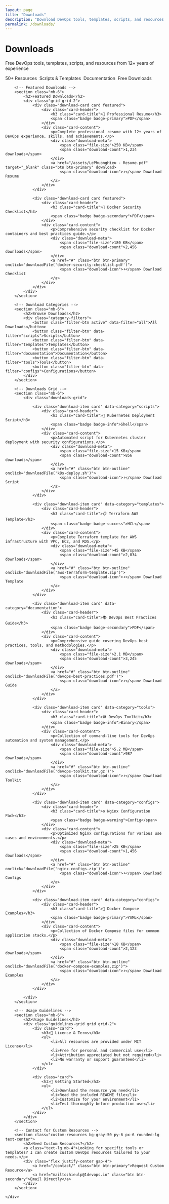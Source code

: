 ```yaml
---
layout: page
title: "Downloads"
description: "Download DevOps tools, templates, scripts, and resources from Lê Phương Hiếu's collection"
permalink: /downloads/
---
```


<div class="page-header">
    <div class="container">
        <h1>Downloads</h1>
        <p class="text-xl">Free DevOps tools, templates, scripts, and resources from 12+ years of experience</p>
        <div class="downloads-stats mt-4">
            <span class="badge badge-primary">50+ Resources</span>
            <span class="badge badge-secondary">Scripts & Templates</span>
            <span class="badge badge-info">Documentation</span>
            <span class="badge badge-success">Free Downloads</span>
        </div>
    </div>
</div>

<div class="page-content">
    <div class="container">
        
        <!-- Featured Downloads -->
        <section class="mb-6">
            <h2>Featured Downloads</h2>
            <div class="grid grid-2">
                <div class="download-card card featured">
                    <div class="card-header">
                        <h3 class="card-title">📄 Professional Resume</h3>
                        <span class="badge badge-primary">PDF</span>
                    </div>
                    <div class="card-content">
                        <p>Complete professional resume with 12+ years of DevOps experience, skills, and achievements.</p>
                        <div class="download-meta">
                            <span class="file-size">250 KB</span>
                            <span class="download-count">1,234 downloads</span>
                        </div>
                        <a href="/assets/LePhuongHieu - Resume.pdf" target="_blank" class="btn btn-primary" download>
                            <span class="download-icon">⬇️</span> Download Resume
                        </a>
                    </div>
                </div>
                
                <div class="download-card card featured">
                    <div class="card-header">
                        <h3 class="card-title">🐳 Docker Security Checklist</h3>
                        <span class="badge badge-secondary">PDF</span>
                    </div>
                    <div class="card-content">
                        <p>Comprehensive security checklist for Docker containers and best practices guide.</p>
                        <div class="download-meta">
                            <span class="file-size">180 KB</span>
                            <span class="download-count">2,456 downloads</span>
                        </div>
                        <a href="#" class="btn btn-primary" onclick="downloadFile('docker-security-checklist.pdf')">
                            <span class="download-icon">⬇️</span> Download Checklist
                        </a>
                    </div>
                </div>
            </div>
        </section>

        <!-- Download Categories -->
        <section class="mb-6">
            <h2>Browse Downloads</h2>
            <div class="category-filters">
                <button class="filter-btn active" data-filter="all">All Downloads</button>
                <button class="filter-btn" data-filter="scripts">Scripts</button>
                <button class="filter-btn" data-filter="templates">Templates</button>
                <button class="filter-btn" data-filter="documentation">Documentation</button>
                <button class="filter-btn" data-filter="tools">Tools</button>
                <button class="filter-btn" data-filter="configs">Configurations</button>
            </div>
        </section>

        <!-- Downloads Grid -->
        <section class="mb-6">
            <div class="downloads-grid">
                
                <div class="download-item card" data-category="scripts">
                    <div class="card-header">
                        <h3 class="card-title">🔧 Kubernetes Deployment Script</h3>
                        <span class="badge badge-info">Shell</span>
                    </div>
                    <div class="card-content">
                        <p>Automated script for Kubernetes cluster deployment with security configurations.</p>
                        <div class="download-meta">
                            <span class="file-size">15 KB</span>
                            <span class="download-count">856 downloads</span>
                        </div>
                        <a href="#" class="btn btn-outline" onclick="downloadFile('k8s-deploy.sh')">
                            <span class="download-icon">⬇️</span> Download Script
                        </a>
                    </div>
                </div>

                <div class="download-item card" data-category="templates">
                    <div class="card-header">
                        <h3 class="card-title">📋 Terraform AWS Template</h3>
                        <span class="badge badge-success">HCL</span>
                    </div>
                    <div class="card-content">
                        <p>Complete Terraform template for AWS infrastructure with VPC, EC2, and RDS.</p>
                        <div class="download-meta">
                            <span class="file-size">45 KB</span>
                            <span class="download-count">2,034 downloads</span>
                        </div>
                        <a href="#" class="btn btn-outline" onclick="downloadFile('aws-terraform-template.zip')">
                            <span class="download-icon">⬇️</span> Download Template
                        </a>
                    </div>
                </div>

                <div class="download-item card" data-category="documentation">
                    <div class="card-header">
                        <h3 class="card-title">📚 DevOps Best Practices Guide</h3>
                        <span class="badge badge-secondary">PDF</span>
                    </div>
                    <div class="card-content">
                        <p>Comprehensive guide covering DevOps best practices, tools, and methodologies.</p>
                        <div class="download-meta">
                            <span class="file-size">2.1 MB</span>
                            <span class="download-count">3,245 downloads</span>
                        </div>
                        <a href="#" class="btn btn-outline" onclick="downloadFile('devops-best-practices.pdf')">
                            <span class="download-icon">⬇️</span> Download Guide
                        </a>
                    </div>
                </div>

                <div class="download-item card" data-category="tools">
                    <div class="card-header">
                        <h3 class="card-title">🛠️ DevOps Toolkit</h3>
                        <span class="badge badge-info">Binary</span>
                    </div>
                    <div class="card-content">
                        <p>Collection of command-line tools for DevOps automation and system management.</p>
                        <div class="download-meta">
                            <span class="file-size">5.2 MB</span>
                            <span class="download-count">987 downloads</span>
                        </div>
                        <a href="#" class="btn btn-outline" onclick="downloadFile('devops-toolkit.tar.gz')">
                            <span class="download-icon">⬇️</span> Download Toolkit
                        </a>
                    </div>
                </div>

                <div class="download-item card" data-category="configs">
                    <div class="card-header">
                        <h3 class="card-title">⚙️ Nginx Configuration Pack</h3>
                        <span class="badge badge-warning">Config</span>
                    </div>
                    <div class="card-content">
                        <p>Optimized Nginx configurations for various use cases and environments.</p>
                        <div class="download-meta">
                            <span class="file-size">25 KB</span>
                            <span class="download-count">1,456 downloads</span>
                        </div>
                        <a href="#" class="btn btn-outline" onclick="downloadFile('nginx-configs.zip')">
                            <span class="download-icon">⬇️</span> Download Configs
                        </a>
                    </div>
                </div>

                <div class="download-item card" data-category="configs">
                    <div class="card-header">
                        <h3 class="card-title">🐳 Docker Compose Examples</h3>
                        <span class="badge badge-primary">YAML</span>
                    </div>
                    <div class="card-content">
                        <p>Collection of Docker Compose files for common application stacks.</p>
                        <div class="download-meta">
                            <span class="file-size">18 KB</span>
                            <span class="download-count">2,123 downloads</span>
                        </div>
                        <a href="#" class="btn btn-outline" onclick="downloadFile('docker-compose-examples.zip')">
                            <span class="download-icon">⬇️</span> Download Examples
                        </a>
                    </div>
                </div>

            </div>
        </section>

        <!-- Usage Guidelines -->
        <section class="mb-6">
            <h2>Usage Guidelines</h2>
            <div class="guidelines-grid grid grid-2">
                <div class="card">
                    <h3>📜 License & Terms</h3>
                    <ul>
                        <li>All resources are provided under MIT License</li>
                        <li>Free for personal and commercial use</li>
                        <li>Attribution appreciated but not required</li>
                        <li>No warranty or support guaranteed</li>
                    </ul>
                </div>
                
                <div class="card">
                    <h3>🚀 Getting Started</h3>
                    <ul>
                        <li>Download the resource you need</li>
                        <li>Read the included README file</li>
                        <li>Customize for your environment</li>
                        <li>Test thoroughly before production use</li>
                    </ul>
                </div>
            </div>
        </section>

        <!-- Contact for Custom Resources -->
        <section class="custom-resources bg-gray-50 py-6 px-6 rounded-lg text-center">
            <h2>Need Custom Resources?</h2>
            <p class="text-lg mb-4">Looking for specific tools or templates? I can create custom DevOps resources tailored to your needs.</p>
            <div class="flex justify-center gap-4">
                <a href="/contact/" class="btn btn-primary">Request Custom Resource</a>
                <a href="mailto:hieulp@1devops.io" class="btn btn-secondary">Email Directly</a>
            </div>
        </section>

    </div>
</div>

<style>
.downloads-stats {
    display: flex;
    flex-wrap: wrap;
    gap: 0.5rem;
}

.featured-downloads {
    margin-bottom: 3rem;
}

.download-card.featured {
    border: 2px solid var(--primary);
    background: linear-gradient(135deg, var(--gray-50) 0%, var(--white) 100%);
}

.download-card {
    transition: transform 0.2s ease, box-shadow 0.2s ease;
}

.download-card:hover {
    transform: translateY(-2px);
    box-shadow: 0 8px 25px rgba(0, 0, 0, 0.1);
}

.category-filters {
    display: flex;
    flex-wrap: wrap;
    gap: 0.5rem;
    margin-bottom: 2rem;
}

.filter-btn {
    padding: 0.5rem 1rem;
    border: 1px solid var(--gray-300);
    background: var(--white);
    color: var(--gray-700);
    border-radius: 0.375rem;
    cursor: pointer;
    transition: all 0.2s ease;
}

.filter-btn:hover,
.filter-btn.active {
    background: var(--primary);
    color: var(--white);
    border-color: var(--primary);
}

.downloads-grid {
    display: grid;
    grid-template-columns: repeat(auto-fit, minmax(350px, 1fr));
    gap: 2rem;
    margin-bottom: 3rem;
}

.download-item.hidden {
    display: none;
}

.download-meta {
    display: flex;
    justify-content: space-between;
    margin: 1rem 0;
    font-size: 0.875rem;
    color: var(--gray-600);
}

.download-icon {
    margin-right: 0.5rem;
}

.guidelines-grid {
    margin-bottom: 3rem;
}

.guidelines-grid ul {
    list-style: none;
    padding: 0;
}

.guidelines-grid li {
    padding: 0.5rem 0;
    border-bottom: 1px solid var(--gray-200);
}

.guidelines-grid li:before {
    content: "✓";
    color: var(--success);
    font-weight: bold;
    margin-right: 0.5rem;
}

@media (max-width: 768px) {
    .downloads-grid {
        grid-template-columns: 1fr;
    }
    
    .featured-downloads {
        grid-template-columns: 1fr;
    }
}
</style>

<script>
function downloadFile(filename) {
    alert(`Downloading ${filename}...\n\nNote: This is a demo. In production, this would download the actual file.`);
}

document.addEventListener('DOMContentLoaded', function() {
    const filterBtns = document.querySelectorAll('.filter-btn');
    const downloadItems = document.querySelectorAll('.download-item');
    
    filterBtns.forEach(btn => {
        btn.addEventListener('click', function() {
            const filter = this.dataset.filter;
            
            filterBtns.forEach(b => b.classList.remove('active'));
            this.classList.add('active');
            
            downloadItems.forEach(item => {
                if (filter === 'all') {
                    item.style.display = 'block';
                } else {
                    const category = item.dataset.category;
                    item.style.display = category === filter ? 'block' : 'none';
                }
            });
        });
    });
});
</script> 